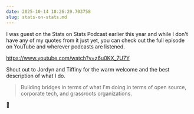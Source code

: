 ```yaml
---
date: 2025-10-14 18:26:20.703758
slug: stats-on-stats.md
---
```


I was guest on the Stats on Stats Podcast earlier this year and while I don't have any of my quotes from it just yet, you can check out the full episode on YouTube and wherever podcasts are listened.

<https://www.youtube.com/watch?v=z6u0KX_7U7Y>

Shout out to Jordyn and Tiffiny for the warm welcome and the best description of what I do.

> Building bridges in terms of what I'm doing in terms of open source, corporate tech, and grassroots organizations.

🤯

